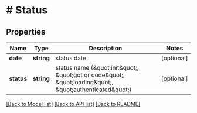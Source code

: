 # # Status

## Properties

Name | Type | Description | Notes
------------ | ------------- | ------------- | -------------
**date** | **string** | status date | [optional]
**status** | **string** | status name (\&quot;init\&quot;, \&quot;got qr code\&quot;, \&quot;loading\&quot;, \&quot;authenticated\&quot;) | [optional]

[[Back to Model list]](../../README.md#models) [[Back to API list]](../../README.md#endpoints) [[Back to README]](../../README.md)
